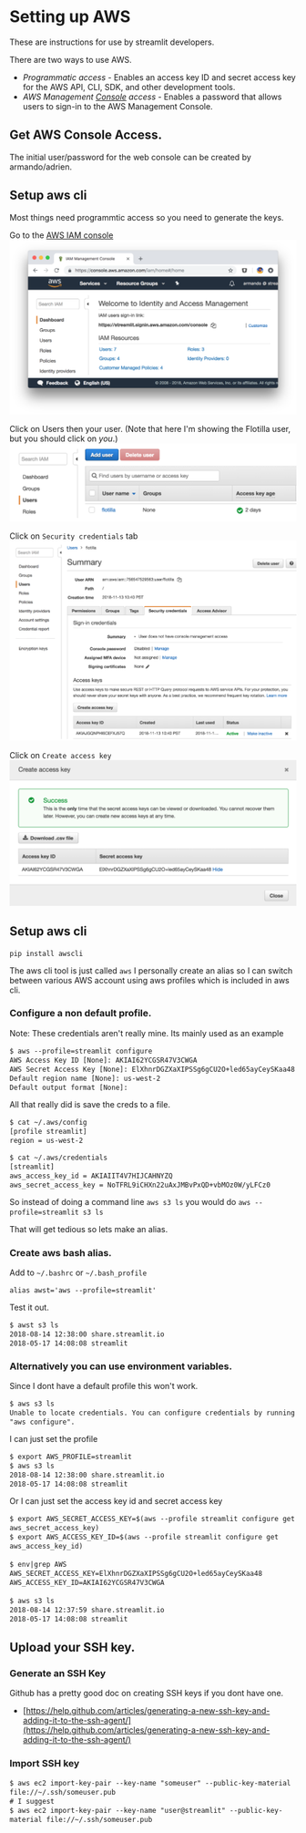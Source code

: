# Setting up AWS

These are instructions for use by streamlit developers.

There are two ways to use AWS.
* *Programmatic access* - Enables an access key ID and secret access key for the AWS API, CLI, SDK, and other development tools.
* *AWS Management [Console](https://streamlit.signin.aws.amazon.com/console) access* - Enables a password that allows users to sign-in to the AWS Management Console.

## Get AWS Console Access.
The initial user/password for the web console can be created by armando/adrien.

## Setup aws cli
Most things need programmtic access so you need to generate the keys.

Go to the [AWS IAM console](https://console.aws.amazon.com/iam/home#/home)
![aws_iam.png](images/aws_iam.png)

Click on Users then your user.   (Note that here I'm showing the Flotilla user, but you should click on _you_.)
![aws_iam_user.png](images/aws_iam_user.png)

Click on `Security credentials` tab
![aws_iam_security_creds.png](images/aws_iam_security_creds.png)

Click on `Create access key`
![aws_iam_access_key.png](images/aws_iam_access_key.png)

## Setup aws cli
```
pip install awscli
```

The aws cli tool is just called `aws`  I personally create an alias so I can switch between various AWS account using aws profiles which is included in aws cli.

### Configure a non default profile.
Note: These credentials aren't really mine.  Its mainly used as an example

```
$ aws --profile=streamlit configure
AWS Access Key ID [None]: AKIAI62YCGSR47V3CWGA
AWS Secret Access Key [None]: ElXhnrDGZXaXIPSSg6gCU2O+led65ayCeySKaa48
Default region name [None]: us-west-2
Default output format [None]:
```

All that really did is save the creds to a file.
```
$ cat ~/.aws/config
[profile streamlit]
region = us-west-2
```

```
$ cat ~/.aws/credentials
[streamlit]
aws_access_key_id = AKIAIIT4V7HIJCAHNYZQ
aws_secret_access_key = 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
```

So instead of doing a command line `aws s3 ls` you would do `aws --profile=streamlit s3 ls`

That will get tedious so lets make an alias.

### Create aws bash alias.
Add to `~/.bashrc` or `~/.bash_profile`
```
alias awst='aws --profile=streamlit'
```

Test it out.
```
$ awst s3 ls
2018-08-14 12:38:00 share.streamlit.io
2018-05-17 14:08:08 streamlit
```

### Alternatively you can use environment variables.
Since I dont have a default profile this won't work.
```
$ aws s3 ls
Unable to locate credentials. You can configure credentials by running "aws configure".
```

I can just set the profile
```
$ export AWS_PROFILE=streamlit
$ aws s3 ls
2018-08-14 12:38:00 share.streamlit.io
2018-05-17 14:08:08 streamlit
```

Or I can just set the access key id and secret access key
```
$ export AWS_SECRET_ACCESS_KEY=$(aws --profile streamlit configure get aws_secret_access_key)
$ export AWS_ACCESS_KEY_ID=$(aws --profile streamlit configure get aws_access_key_id)

$ env|grep AWS
AWS_SECRET_ACCESS_KEY=ElXhnrDGZXaXIPSSg6gCU2O+led65ayCeySKaa48
AWS_ACCESS_KEY_ID=AKIAI62YCGSR47V3CWGA

$ aws s3 ls
2018-08-14 12:37:59 share.streamlit.io
2018-05-17 14:08:08 streamlit
```

## Upload your SSH key.
### Generate an SSH Key
Github has a pretty good doc on creating SSH keys if you dont have one.
* [https://help.github.com/articles/generating-a-new-ssh-key-and-adding-it-to-the-ssh-agent/](https://help.github.com/articles/generating-a-new-ssh-key-and-adding-it-to-the-ssh-agent/)

### Import SSH key
```
$ aws ec2 import-key-pair --key-name "someuser" --public-key-material file://~/.ssh/someuser.pub
# I suggest
$ aws ec2 import-key-pair --key-name "user@streamlit" --public-key-material file://~/.ssh/someuser.pub
```
